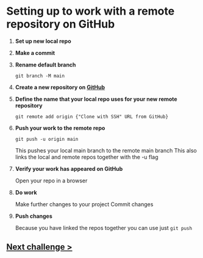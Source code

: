 # Setting up to work with a remote repository on GitHub

1) **Set up new local repo**

1) **Make a commit**
	
1) **Rename default branch**

   `git branch -M main`

1) **Create a new repository on [GitHub](https://github.com)**

1) **Define the name that your local repo uses for your new remote repository**

   `git remote add origin {"Clone with SSH" URL from GitHub}`

1) **Push your work to the remote repo**
   
   `git push -u origin main` 
   
   This pushes your local main branch to the remote main branch
   This also links the local and remote repos together with the -u flag

1) **Verify your work has appeared on GitHub**
	
   Open your repo in a browser

1) **Do work**
	
   Make further changes to your project
   Commit changes

1) **Push changes**
   
   Because you have linked the repos together you can use just `git push`


## [Next challenge >](03-push-branches.md)
